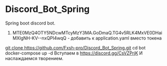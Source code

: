 # Discord_Bot_Spring
Spring boot discord bot.
1) MTE0MzQ4OTY5NDcwMTcyMzY3MA.GoDmaQ.TG4v5RLK4MxVE0DHaiMXlgNH-KV--nxQPI4wqQ - добавить к application.yaml вместо токена

  [git clone ](https://github.com/Fxsh-pro/Discord_Bot_Spring.git)https://github.com/Fxsh-pro/Discord_Bot_Spring.git
  cd bot
  docker-compose up -d
Вступаем в https://discord.gg/CsVZPrjK
И наслаждаемся творением.
